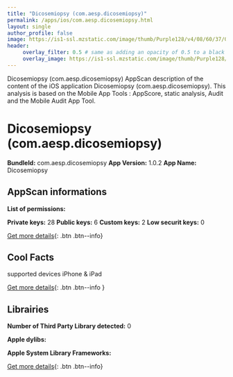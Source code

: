 ```yaml
---
title: "Dicosemiopsy (com.aesp.dicosemiopsy)"
permalink: /apps/ios/com.aesp.dicosemiopsy.html
layout: single
author_profile: false
image: https://is1-ssl.mzstatic.com/image/thumb/Purple128/v4/08/60/37/0860372f-3003-e52f-af7f-aa6b3da9dfb5/AppIcon-1x_U007emarketing-85-220-0-9.png/512x512bb.jpg
header: 
     overlay_filter: 0.5 # same as adding an opacity of 0.5 to a black background
     overlay_image: https://is1-ssl.mzstatic.com/image/thumb/Purple128/v4/08/60/37/0860372f-3003-e52f-af7f-aa6b3da9dfb5/AppIcon-1x_U007emarketing-85-220-0-9.png/512x512bb.jpg
---
```

Dicosemiopsy (com.aesp.dicosemiopsy) AppScan description of the content of the iOS application Dicosemiopsy (com.aesp.dicosemiopsy). This analysis is based on the Mobile App Tools : AppScore, static analysis, Audit and the Mobile Audit App Tool.

# Dicosemiopsy (com.aesp.dicosemiopsy)

**BundleId:** com.aesp.dicosemiopsy
**App Version:** 1.0.2
**App Name:** Dicosemiopsy


## AppScan informations 

**List of permissions:** 
  
  
**Private keys:** 28
**Public keys:** 6
**Custom keys:** 2
**Low securit keys:** 0
  
[Get more details](/pricing.html){: .btn .btn--info}

## Cool Facts

supported devices iPhone & iPad
  
[Get more details](/pricing.html){: .btn .btn--info }

## Librairies 
**Number of Third Party Library detected:** 0


**Apple dylibs:**


**Apple System Library Frameworks:**


  
[Get more details](/pricing.html){: .btn .btn--info}

